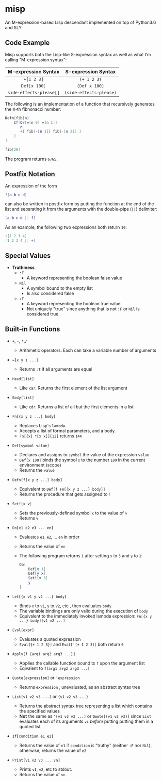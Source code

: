 # misp
An M-expression-based Lisp descendant implemented on top of Python3.6 and SLY

## Code Example
Misp supports both the Lisp-like S-expression syntax as well as what I'm calling "M-expression syntax":

| M-expression Syntax     | S-expression Syntax     |
| :---------------------: | :---------------------: |
| `+[1 2 3]`              | `(+ 1 2 3)`             |
| `Def[x 100]`            | `(Def x 100)`           |
| `side-effects-please[]` | `(side-effects-please)` |

The following is an implementation of a function that recursively generates the n-th fibnonacci number: 

```mathematica
Defn[fib[n]
    If[Or[=[n 0] =[n 1]]
       n
       +[ fib[-[n 1]] fib[-[n 2]] ]
    ]
]
    
fib[20] 
```

The program returns `6765`.

## Postfix Notation

An expression of the form

```mathematica
f[a b c d]
```

can also be written in postfix form by putting the function at the end of the list and separating it from the arguments with the double-pipe (`||`) delimiter:

```mathematica
[a b c d || f]
```

As an example, the following two expressions both return `10`:

```mathematica
+[1 2 3 4]
[1 2 3 4 || +]
```

## Special Values

* **Truthiness**
  * `:F`
    * A keyword representing the boolean false value
  * `Nil`
    * A symbol bound to the empty list
    * Is also considered false
  * `:T`
    * A keyword representing the boolean true value
    * Not uniquely "true" since anything that is not `:F` or `Nil` is considered true.

## Built-in Functions

* `+`, `-`, `*`,`/`
  * Arithmetic operators. Each can take a variable number of arguments

* `=[x y z ...]`
  * Returns `:T` if all arguments are equal

* `Head[list]`
  * Like `car`. Returns the first element of the list argument

* `Body[list]`
  * Like `cdr`. Returns a list of all but the first elements in a list

* `Fn[{x y z ...} body]`
  * Replaces Lisp's `lambda`.
  * Accepts a list of formal parameters, and a body.
  * `Fn[{x} *[x x]][12]` returns `144`

* `Def[symbol value]`
  * Declares and assigns to `symbol` the value of the expression `value`
  * `Def[x 100]` binds the symbol `x` to the number `100` in the current environment (scope)
  * Returns the `value`

* `Defn[f[x y z ...] body]`
  * Equivalent to `Def[f Fn[{x y z ...} body]]`
  * Returns the procedure that gets assigned to `f`

* `Set![x v]`

  * Sets the previously-defined symbol `x` to the value of `v`
  * Returns `v`

* `Do[e1 e2 e3 ... en]`

  * Evaluates `e1`, `e2`, ... `en` in order

  * Returns the value of `en`

  * The following program returns `1` after setting `x` to `3` and `y` to `1`:

    ```mathematica
    Do[
        Def[x 1]
        Def[y x]
        Set![x 3]
        y
    ]
    ```

* `Let[{x v1 y v2 ...} body]`

  * Binds `x` to `v1`, `y` to `v2`, etc., then evaluates `body`
  * The variable bindings are only valid during the execution of `body`
  * Equivalent to the immediately invoked lambda expression: `Fn[{x y ...} body][v1 v2 ...]`

* `Eval[expr]`

  * Evaluates a quoted expression
  * `Eval[{+ 1 2 3}]` and `Eval['(+ 1 2 3)]` both return `6`

* `Apply[f {arg1 arg2 arg3 ...}]`

  * Applies the callable function bound to `f` upon the argument list
  * Eqivalent to `f[arg1 arg2 arg3 ...]`

* `Quote[expression]` or `'expression`

  * Returns `expression` , unevaluated, as an abstract syntax tree

* `List[v1 v2 v3 ...]` or `{v1 v2 v3 ...}`

  * Returns the abstract syntax tree representing a list which contains the specified values
  * **Not** the same as `'(v1 v2 v3 ...)` or `Quote[(v1 v2 v3)]` since `List` evaluates each of its arguments `vi` *before* putting putting them in a quoted list

* `If[condition e1 e2]`

  * Returns the value of `e1` if `condition` is "truthy" (neither `:F` nor `Nil`), otherwise, returns the value of `e2`

* `Print[v1 v2 v3 ... vn]`

  * Prints `v1`, `v2`, etc to stdout.
  * Returns the value of `vn`
